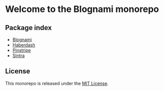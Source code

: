 # Welcome to the Blognami monorepo

## Package index

- [Blognami](https://github.com/blognami/blognami/tree/main/packages/blognami)
- [Haberdash](https://github.com/blognami/blognami/tree/main/packages/haberdash)
- [Pinstripe](https://github.com/blognami/blognami/tree/main/packages/pinstripe)
- [Sintra](https://github.com/blognami/blognami/tree/main/packages/sintra)

## License

This monorepo is released under the [MIT License](https://opensource.org/licenses/MIT).
